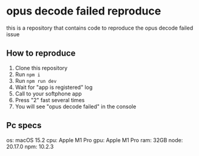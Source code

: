 # opus decode failed reproduce
this is a repository that contains code to reproduce the opus decode failed issue

## How to reproduce
1. Clone this repository
2. Run `npm i`
3. Run `npm run dev`
4. Wait for "app is registered" log
5. Call to your softphone app
6. Press "2" fast several times
7. You will see "opus decode failed" in the console

## Pc specs
os: macOS 15.2
cpu: Apple M1 Pro
gpu: Apple M1 Pro
ram: 32GB
node: 20.17.0
npm: 10.2.3
